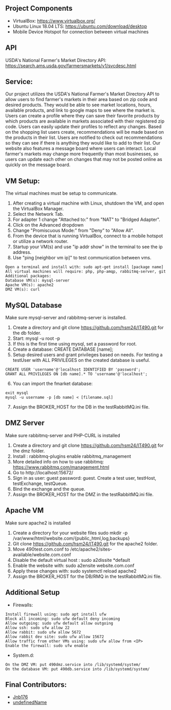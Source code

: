 ## Project Components
* VirtualBox: https://www.virtualbox.org/
* Ubuntu Linux 18.04 LTS: https://ubuntu.com/download/desktop
* Mobile Device Hotspot for connection between virtual machines
## API
USDA's National Farmer's Market Directory API: https://search.ams.usda.gov/farmersmarkets/v1/svcdesc.html 
## Service:
Our project utilizes the USDA's National Farmer's Market Directory API to allow users to find farmer's markets in their area based on zip code and desired products. They would be able to see market locations, hours, available products, and link to google maps to see where the market is. Users can create a profile where they can save their favorite products by which products are available in markets associated with their registered zip code. Users can easily update their profiles to reflect any changes. Based on the shopping list users create, recommendations will be made based on the products in their list. Users are notified to check out recommendations so they can see if there is anything they would like to add to their list. Our website also features a message board where users can interact. Local farmer's markets may change more frequently than most businesses, so users can update each other on changes that may not be posted online as quickly on the message board.
## VM Setup:
The virtual machines must be setup to communicate.
1. After creating a virtual machine with Linux, shutdown the VM, and open the VirtualBox Manager.
2. Select the Network Tab.
3. For adapter 1 change "Attached to:" from "NAT" to "Bridged Adapter".
4. Click on the Advanced dropdown
5. Change "Promiscuous Mode:" from "Deny" to "Allow All".
6. From the device that is running VirtualBox, connect to a mobile hotspot or utilize a network router.
7. Startup your VM(s) and use "ip addr show" in the terminal to see the ip address.
8. Use "ping [neighbor vm ip]" to test communication between vms. 

```The virtual machines will require package installations. You can install synaptic or aptitude for a GUI to help install
Open a terminal and install with: sudo apt-get install [package name]
All virtual machines will require: php, php-amqp, rabbitmq-server, git
Additional packages:
Database VM(s): mysql-server
Apache VM(s): apache2
DMZ VM(s): curl
```
## MySQL Database
Make sure mysql-server and rabbitmq-server is installed.
1. Create a directory and git clone https://github.com/hsm24/IT490.git for the db folder.
2. Start:  mysql -u root -p
3. If this is the first time using mysql, set a password for root.
4. Create a database: CREATE DATABASE [name];
5. Setup desired users and grant privileges based on needs. For testing a testUser with ALL PRIVILEGES on the created database is useful.
```
CREATE USER 'username'@'localhost IDENTIFIED BY 'password';
GRANT ALL PRIVILEGES ON [db name].* TO 'username'@'localhost';
```
6. You can import the fmarket database:
```
exit mysql
mysql -u username -p [db name] < [filename.sql]
```
7. Assign the BROKER_HOST for the DB in the testRabbitMQ.ini file.
 
## DMZ Server
Make sure rabbitmq-server and PHP-CURL is installed
1. Create a directory and git clone https://github.com/hsm24/IT490.git for the dmz folder.
2. Install : rabbitmq-plugins enable rabbitmq_management
3. More detailed info on how to use rabbitmq: https://www.rabbitmq.com/management.html
4. Go to http://localhost:15672/
5. Sign in as user: guest password: guest. Create a test user, testHost, testExchange, testQueue.
6. Bind the exchange and the queue.
7. Assign the BROKER_HOST for the DMZ in the testRabbitMQ.ini file.
 ## Apache VM
Make sure apache2 is installed
1. Create a directory for your website files
sudo mkdir -p /var/www/html/website.com/{public_html,log,backups}
2. Git clone https://github.com/hsm24/IT490.git for the apache2 folder.
3.  Move 490test.com.conf to /etc/apache2/sites-available/website.com.conf
4. Disable the default virtual host : sudo a2dissite *default
5. Enable the website with: sudo a2ensite website.com.conf
6. Apply these changes with: sudo systemctl reload apache2 
7. Assign the BROKER_HOST for the DB/RMQ in the testRabbitMQ.ini file.

## Additional Setup 
* Firewalls:
```
Install firewall using: sudo apt install ufw
Block all incoming: sudo ufw default deny incoming
Allow outgoing: sudo ufw default allow outgoing
Allow ssh: sudo ufw allow 22
Allow rabbit: sudo ufw allow 5672
Allow rabbit dev site: sudo ufw allow 15672
Allow traffic from other VMs using: sudo ufw allow from <IP>
Enable the firewall: sudo ufw enable
```
* System.d:
```
On the DMZ VM: put 490dmz.service into /lib/systemd/system/
On the database VM: put 490db.service into /lib/systemd/system/
```

## Final Contributors:
* [Jnb176](https://github.com/Jnb176)
* [undefinedName](https://github.com/undefinedName)
